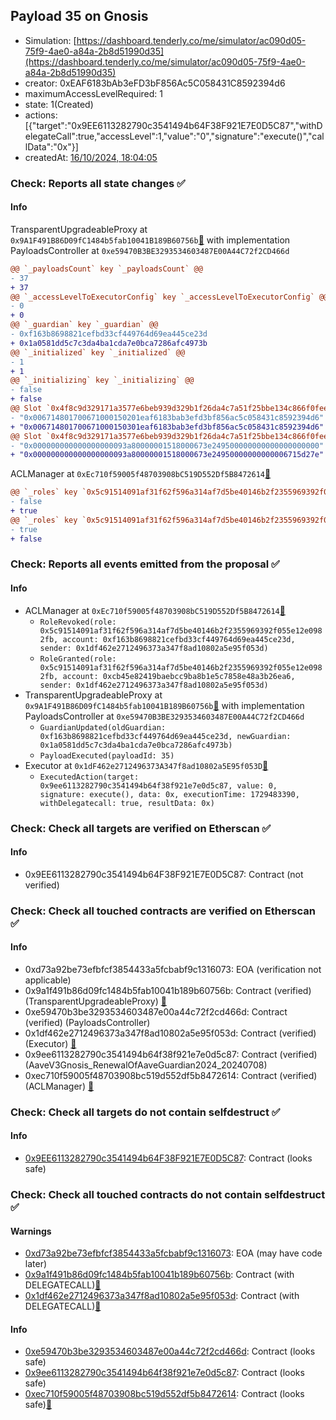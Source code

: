 ## Payload 35 on Gnosis

- Simulation: [https://dashboard.tenderly.co/me/simulator/ac090d05-75f9-4ae0-a84a-2b8d51990d35](https://dashboard.tenderly.co/me/simulator/ac090d05-75f9-4ae0-a84a-2b8d51990d35)
- creator: 0xEAF6183bAb3eFD3bF856Ac5C058431C8592394d6
- maximumAccessLevelRequired: 1
- state: 1(Created)
- actions: [{"target":"0x9EE6113282790c3541494b64F38F921E7E0D5C87","withDelegateCall":true,"accessLevel":1,"value":"0","signature":"execute()","callData":"0x"}]
- createdAt: [16/10/2024, 18:04:05](https://gnosisscan.io/tx/0x44de9310885a53315febf859f5eaf637063356d3d0ba1556a6526670153ed55b)

### Check: Reports all state changes :white_check_mark:

#### Info


TransparentUpgradeableProxy at `0x9A1F491B86D09fC1484b5fab10041B189B60756b`[:ghost:](https://github.com/bgd-labs/aave-address-book "GovernanceV3Gnosis.PAYLOADS_CONTROLLER") with implementation PayloadsController at `0xe59470B3BE3293534603487E00A44C72f2CD466d`
```diff
@@ `_payloadsCount` key `_payloadsCount` @@
- 37
+ 37
@@ `_accessLevelToExecutorConfig` key `_accessLevelToExecutorConfig` @@
- 0
+ 0
@@ `_guardian` key `_guardian` @@
- 0xf163b8698821cefbd33cf449764d69ea445ce23d
+ 0x1a0581dd5c7c3da4ba1cda7e0bca7286afc4973b
@@ `_initialized` key `_initialized` @@
- 1
+ 1
@@ `_initializing` key `_initializing` @@
- false
+ false
@@ Slot `0x4f8c9d329171a3577e6beb939d329b1f26da4c7a51f25bbe134c866f0feee945` @@
- "0x006714801700671000150201eaf6183bab3efd3bf856ac5c058431c8592394d6"
+ "0x006714801700671000150301eaf6183bab3efd3bf856ac5c058431c8592394d6"
@@ Slot `0x4f8c9d329171a3577e6beb939d329b1f26da4c7a51f25bbe134c866f0feee946` @@
- "0x000000000000000000093a80000001518000673e249500000000000000000000"
+ "0x000000000000000000093a80000001518000673e24950000000000006715d27e"
```

ACLManager at `0xEc710f59005f48703908bC519D552Df5B8472614`[:ghost:](https://github.com/bgd-labs/aave-address-book "AaveV3Gnosis.ACL_MANAGER")
```diff
@@ `_roles` key `0x5c91514091af31f62f596a314af7d5be40146b2f2355969392f055e12e0982fb.members.0xcb45e82419baebcc9ba8b1e5c7858e48a3b26ea6` @@
- false
+ true
@@ `_roles` key `0x5c91514091af31f62f596a314af7d5be40146b2f2355969392f055e12e0982fb.members.0xf163b8698821cefbd33cf449764d69ea445ce23d` @@
- true
+ false
```


### Check: Reports all events emitted from the proposal :white_check_mark:

#### Info

- ACLManager at `0xEc710f59005f48703908bC519D552Df5B8472614`[:ghost:](https://github.com/bgd-labs/aave-address-book "AaveV3Gnosis.ACL_MANAGER")
  - `RoleRevoked(role: 0x5c91514091af31f62f596a314af7d5be40146b2f2355969392f055e12e0982fb, account: 0xf163b8698821cefbd33cf449764d69ea445ce23d, sender: 0x1df462e2712496373a347f8ad10802a5e95f053d)`
  - `RoleGranted(role: 0x5c91514091af31f62f596a314af7d5be40146b2f2355969392f055e12e0982fb, account: 0xcb45e82419baebcc9ba8b1e5c7858e48a3b26ea6, sender: 0x1df462e2712496373a347f8ad10802a5e95f053d)`
- TransparentUpgradeableProxy at `0x9A1F491B86D09fC1484b5fab10041B189B60756b`[:ghost:](https://github.com/bgd-labs/aave-address-book "GovernanceV3Gnosis.PAYLOADS_CONTROLLER") with implementation PayloadsController at `0xe59470B3BE3293534603487E00A44C72f2CD466d`
  - `GuardianUpdated(oldGuardian: 0xf163b8698821cefbd33cf449764d69ea445ce23d, newGuardian: 0x1a0581dd5c7c3da4ba1cda7e0bca7286afc4973b)`
  - `PayloadExecuted(payloadId: 35)`
- Executor at `0x1dF462e2712496373A347f8ad10802a5E95f053D`[:ghost:](https://github.com/bgd-labs/aave-address-book "AaveV3Gnosis.ACL_ADMIN, GovernanceV3Gnosis.EXECUTOR_LVL_1")
  - `ExecutedAction(target: 0x9ee6113282790c3541494b64f38f921e7e0d5c87, value: 0, signature: execute(), data: 0x, executionTime: 1729483390, withDelegatecall: true, resultData: 0x)`

### Check: Check all targets are verified on Etherscan :white_check_mark:

#### Info

- 0x9EE6113282790c3541494b64F38F921E7E0D5C87: Contract (not verified) 

### Check: Check all touched contracts are verified on Etherscan :white_check_mark:

#### Info

- 0xd73a92be73efbfcf3854433a5fcbabf9c1316073: EOA (verification not applicable)
- 0x9a1f491b86d09fc1484b5fab10041b189b60756b: Contract (verified) (TransparentUpgradeableProxy) [:ghost:](https://github.com/bgd-labs/aave-address-book "GovernanceV3Gnosis.PAYLOADS_CONTROLLER")
- 0xe59470b3be3293534603487e00a44c72f2cd466d: Contract (verified) (PayloadsController) 
- 0x1df462e2712496373a347f8ad10802a5e95f053d: Contract (verified) (Executor) [:ghost:](https://github.com/bgd-labs/aave-address-book "AaveV3Gnosis.ACL_ADMIN, GovernanceV3Gnosis.EXECUTOR_LVL_1")
- 0x9ee6113282790c3541494b64f38f921e7e0d5c87: Contract (verified) (AaveV3Gnosis_RenewalOfAaveGuardian2024_20240708) 
- 0xec710f59005f48703908bc519d552df5b8472614: Contract (verified) (ACLManager) [:ghost:](https://github.com/bgd-labs/aave-address-book "AaveV3Gnosis.ACL_MANAGER")

### Check: Check all targets do not contain selfdestruct :white_check_mark:

#### Info

- [0x9EE6113282790c3541494b64F38F921E7E0D5C87](https://gnosisscan.io/address/0x9EE6113282790c3541494b64F38F921E7E0D5C87): Contract (looks safe)

### Check: Check all touched contracts do not contain selfdestruct :white_check_mark:

#### Warnings

- [0xd73a92be73efbfcf3854433a5fcbabf9c1316073](https://gnosisscan.io/address/0xd73a92be73efbfcf3854433a5fcbabf9c1316073): EOA (may have code later)
- [0x9a1f491b86d09fc1484b5fab10041b189b60756b](https://gnosisscan.io/address/0x9a1f491b86d09fc1484b5fab10041b189b60756b): Contract (with DELEGATECALL)[:ghost:](https://github.com/bgd-labs/aave-address-book "GovernanceV3Gnosis.PAYLOADS_CONTROLLER")
- [0x1df462e2712496373a347f8ad10802a5e95f053d](https://gnosisscan.io/address/0x1df462e2712496373a347f8ad10802a5e95f053d): Contract (with DELEGATECALL)[:ghost:](https://github.com/bgd-labs/aave-address-book "AaveV3Gnosis.ACL_ADMIN, GovernanceV3Gnosis.EXECUTOR_LVL_1")

#### Info

- [0xe59470b3be3293534603487e00a44c72f2cd466d](https://gnosisscan.io/address/0xe59470b3be3293534603487e00a44c72f2cd466d): Contract (looks safe)
- [0x9ee6113282790c3541494b64f38f921e7e0d5c87](https://gnosisscan.io/address/0x9ee6113282790c3541494b64f38f921e7e0d5c87): Contract (looks safe)
- [0xec710f59005f48703908bc519d552df5b8472614](https://gnosisscan.io/address/0xec710f59005f48703908bc519d552df5b8472614): Contract (looks safe)[:ghost:](https://github.com/bgd-labs/aave-address-book "AaveV3Gnosis.ACL_MANAGER")

